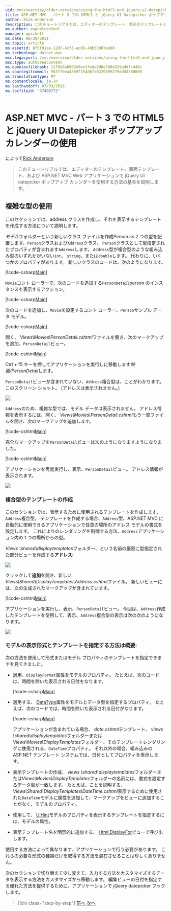 ```yaml
---
uid: mvc/overview/older-versions/using-the-html5-and-jquery-ui-datepicker-popup-calendar-with-aspnet-mvc/using-the-html5-and-jquery-ui-datepicker-popup-calendar-with-aspnet-mvc-part-3
title: ASP.NET MVC - パート 3 での HTML5 と jQuery UI Datepicker ポップアップ カレンダーの使用 |Microsoft Docs
author: Rick-Anderson
description: このチュートリアルでは、エディターのテンプレート、表示のテンプレートと、ASP.NET MV の jQuery UI datepicker ポップアップ カレンダーを操作する方法の基本を説明しています.
ms.author: aspnetcontent
manager: wpickett
ms.date: 08/29/2011
ms.topic: article
ms.assetid: 8f5f91ae-12d7-4cf3-ac09-4bb53d07ee60
ms.technology: dotnet-mvc
msc.legacyurl: /mvc/overview/older-versions/using-the-html5-and-jquery-ui-datepicker-popup-calendar-with-aspnet-mvc/using-the-html5-and-jquery-ui-datepicker-popup-calendar-with-aspnet-mvc-part-3
msc.type: authoredcontent
ms.openlocfilehash: 11f9e0a8602e9ee1feda9d0e7d0d319add7c440c
ms.sourcegitcommit: 953ff9ea4369f154d6fd0239599279ddd3280009
ms.translationtype: MT
ms.contentlocale: ja-JP
ms.lasthandoff: 07/03/2018
ms.locfileid: "37400772"
---
```

<a name="using-the-html5-and-jquery-ui-datepicker-popup-calendar-with-aspnet-mvc---part-3"></a>ASP.NET MVC - パート 3 での HTML5 と jQuery UI Datepicker ポップアップ カレンダーの使用
====================
によって[Rick Anderson](https://github.com/Rick-Anderson)

> このチュートリアルでは、エディターのテンプレート、画面テンプレート、および ASP.NET MVC Web アプリケーションで jQuery UI datepicker ポップアップ カレンダーを使用する方法の基本を説明します。


## <a name="working-with-complex-types"></a>複雑な型の使用

このセクションでは、address クラスを作成し、それを表示するテンプレートを作成する方法について説明します。

*モデル*フォルダーという新しいクラス ファイルを作成*Person.cs* 2 つの型を配置します。`Person`クラスおよび`Address`クラス。 `Person`クラスとして型指定されたプロパティが含まれます`Address`します。 `Address`型が複合型のような組み込み型のいずれかがいない`int`、 `string`、または`double`します。 代わりに、いくつかのプロパティがあります。 新しいクラスのコードは、次のようになります。

[!code-csharp[Main](using-the-html5-and-jquery-ui-datepicker-popup-calendar-with-aspnet-mvc-part-3/samples/sample1.cs)]

`Movie`コント ローラーで、次のコードを追加する`PersonDetail`person のインスタンスを表示するアクション。

[!code-csharp[Main](using-the-html5-and-jquery-ui-datepicker-popup-calendar-with-aspnet-mvc-part-3/samples/sample2.cs)]

次のコードを追加し、`Movie`を設定するコント ローラー、`Person`サンプル データ モデル。

[!code-csharp[Main](using-the-html5-and-jquery-ui-datepicker-popup-calendar-with-aspnet-mvc-part-3/samples/sample3.cs)]

開く、 *Views\Movies\PersonDetail.cshtml*ファイルを開き、次のマークアップを追加、`PersonDetail`ビュー。

[!code-cshtml[Main](using-the-html5-and-jquery-ui-datepicker-popup-calendar-with-aspnet-mvc-part-3/samples/sample4.cshtml)]

Ctrl + f5 キーを押してアプリケーションを実行しに移動します*映画/PersonDetail*します。

`PersonDetail`ビューが含まれていない、`Address`複合型は、ことがわかります。 このスクリーン ショット。 (アドレスは表示されません。)

![](using-the-html5-and-jquery-ui-datepicker-popup-calendar-with-aspnet-mvc-part-3/_static/image1.png)

`Address`のため、複雑な型では、モデル データは表示されません。 アドレス情報を表示するには、開く、 *Views\Movies\PersonDetail.cshtml*もう一度ファイルを開き、次のマークアップを追加します。

[!code-cshtml[Main](using-the-html5-and-jquery-ui-datepicker-popup-calendar-with-aspnet-mvc-part-3/samples/sample5.cshtml)]

完全なマークアップを`PersonDetail`ビューは次のようになりますようになりました。

[!code-cshtml[Main](using-the-html5-and-jquery-ui-datepicker-popup-calendar-with-aspnet-mvc-part-3/samples/sample6.cshtml)]

アプリケーションを再度実行し、表示、`PersonDetail`ビュー。 アドレス情報が表示されます。

![](using-the-html5-and-jquery-ui-datepicker-popup-calendar-with-aspnet-mvc-part-3/_static/image2.png)

### <a name="creating-a-template-for-a-complex-type"></a>複合型のテンプレートの作成

このセクションでは、表示するために使用されるテンプレートを作成します、`Address`複合型。 テンプレートを作成する場合、`Address`型、ASP.NET MVC に自動的に使用できるアプリケーションで任意の場所のアドレス モデルの書式を設定します。 これによりのレンダリングを制御する方法、`Address`アプリケーション内の 1 つの場所からの型。

*Views \shared\displaytemplates*フォルダー、という名前の厳密に型指定された部分ビューを作成する**アドレス**:

![](using-the-html5-and-jquery-ui-datepicker-popup-calendar-with-aspnet-mvc-part-3/_static/image3.png)

クリックして**追加**を開き、新しい*Views\Shared\DisplayTemplates\Address.cshtml*ファイル。 新しいビューには、次の生成されたマークアップが含まれています。

[!code-cshtml[Main](using-the-html5-and-jquery-ui-datepicker-popup-calendar-with-aspnet-mvc-part-3/samples/sample7.cshtml)]

アプリケーションを実行し、表示、`PersonDetail`ビュー。 今回は、`Address`作成したテンプレートを使用して、表示、`Address`複合型の表示は次の次のようになります。

![](using-the-html5-and-jquery-ui-datepicker-popup-calendar-with-aspnet-mvc-part-3/_static/image4.png)

### <a name="summary-ways-to-specify-the-model-display-format-and-template"></a>モデルの表示形式とテンプレートを指定する方法は概要:

次の方法を使用して形式またはモデル プロパティのテンプレートを指定できますを見てきました。

- 適用、`DisplayFormat`属性をモデルのプロパティ。 たとえば、次のコードは、時間を除いた表示される日付をなります。

    [!code-csharp[Main](using-the-html5-and-jquery-ui-datepicker-popup-calendar-with-aspnet-mvc-part-3/samples/sample8.cs)]
- 適用する、 [DataType](https://msdn.microsoft.com/library/system.componentmodel.dataannotations.datatype.aspx)属性をモデルとデータ型を指定するプロパティ。 たとえば、次のコードでは、時間を除いた表示される日付がなります。

    [!code-csharp[Main](using-the-html5-and-jquery-ui-datepicker-popup-calendar-with-aspnet-mvc-part-3/samples/sample9.cs)]

    アプリケーションが含まれている場合、 *date.cshtml*テンプレート、 *views \shared\displaytemplates*フォルダーまたは*Views\Movies\DisplayTemplates*フォルダー、そのテンプレートレンダリングに使用される、`DateTime`プロパティ。 それ以外の場合、組み込みの ASP.NET テンプレート システムでは、日付としてプロパティを表示します。
- 表示テンプレートの作成、 *views \shared\displaytemplates*フォルダーまたは*Views\Movies\DisplayTemplates*フォルダーの名前には、書式を設定するデータ型が一致します。 たとえば、ことを説明する、 *Views\Shared\DisplayTemplates\DateTime.cshtml*表示するために使用された`DateTime`モデルに属性を追加して、マークアップをビューに追加することがなく、モデルのプロパティ。
- 使用して、 [UIHint](https://msdn.microsoft.com/library/system.componentmodel.dataannotations.uihintattribute.uihint.aspx)モデルのプロパティを表示するテンプレートを指定するには、モデルの属性。
- 表示テンプレート名を明示的に追加する、 [Html.DisplayFor](https://msdn.microsoft.com/library/ee407420.aspx)ビューで呼び出します。

使用する方法によって異なります、アプリケーションで行う必要があります。 これらの必要な形式の種類だけを取得する方法を混在させることは珍しくありません。

次のセクションで切り替えて少し変えて、入力する方法をカスタマイズするデータを表示する方法をカスタマイズから移動します。 編集ビューの日付を指定する優れた方法を提供するために、アプリケーションで jQuery datepicker フックします。

> [!div class="step-by-step"]
> [前へ](using-the-html5-and-jquery-ui-datepicker-popup-calendar-with-aspnet-mvc-part-2.md)
> [次へ](using-the-html5-and-jquery-ui-datepicker-popup-calendar-with-aspnet-mvc-part-4.md)
